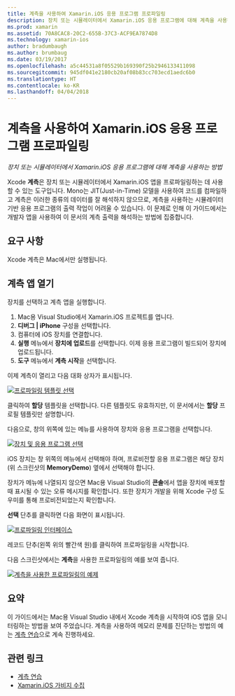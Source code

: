 ```yaml
---
title: 계측을 사용하여 Xamarin.iOS 응용 프로그램 프로파일링
description: 장치 또는 시뮬레이터에서 Xamarin.iOS 응용 프로그램에 대해 계측을 사용하는 방법
ms.prod: xamarin
ms.assetid: 70A8CAC8-20C2-655B-37C3-ACF9EA7874D8
ms.technology: xamarin-ios
author: bradumbaugh
ms.author: brumbaug
ms.date: 03/19/2017
ms.openlocfilehash: a5c44531a8f05529b169390f25b2946133411098
ms.sourcegitcommit: 945df041e2180cb20af08b83cc703ecd1aedc6b0
ms.translationtype: HT
ms.contentlocale: ko-KR
ms.lasthandoff: 04/04/2018
---
```

# <a name="profiling-xamarinios-applications-with-instruments"></a>계측을 사용하여 Xamarin.iOS 응용 프로그램 프로파일링

_장치 또는 시뮬레이터에서 Xamarin.iOS 응용 프로그램에 대해 계측을 사용하는 방법_

Xcode **계측**은 장치 또는 시뮬레이터에서 Xamarin.iOS 앱을 프로파일링하는 데 사용할 수 있는 도구입니다. Mono는 JIT(Just-in-Time) 모델을 사용하여 코드를 컴파일하고 계측은 이러한 종류의 데이터를 잘 해석하지 않으므로, 계측을 사용하는 시뮬레이터 기반 응용 프로그램의 출력 작업이 어려울 수 있습니다.
이 문제로 인해 이 가이드에서는 개발자 앱을 사용하여 이 문서의 계측 출력을 해석하는 방법에 집중합니다.

## <a name="requirements"></a>요구 사항

Xcode 계측은 Mac에서만 실행됩니다.

## <a name="opening-the-instruments-app"></a>계측 앱 열기

장치를 선택하고 계측 앱을 실행합니다.

1.  Mac용 Visual Studio에서 Xamarin.iOS 프로젝트를 엽니다.
2.  **디버그 | iPhone** 구성을 선택합니다.
3.  컴퓨터에 iOS 장치를 연결합니다.
4.  **실행** 메뉴에서 **장치에 업로드**를 선택합니다. 이제 응용 프로그램이 빌드되어 장치에 업로드됩니다.
5.  **도구** 메뉴에서 **계측 시작**을 선택합니다.


이제 계측이 열리고 다음 대화 상자가 표시됩니다.

 [![](using-instruments-to-detect-native-leaks-using-markheap-images/instruments1.png "프로파일링 템플릿 선택")](using-instruments-to-detect-native-leaks-using-markheap-images/instruments1.png#lightbox)

클릭하여 **할당** 템플릿을 선택합니다. 다른 템플릿도 유효하지만, 이 문서에서는 **할당** 프로필 템플릿만 설명합니다.

다음으로, 창의 위쪽에 있는 메뉴를 사용하여 장치와 응용 프로그램을 선택합니다.

[![](using-instruments-to-detect-native-leaks-using-markheap-images/instruments2.png "장치 및 응용 프로그램 선택")](using-instruments-to-detect-native-leaks-using-markheap-images/instruments2.png#lightbox)

iOS 장치는 창 위쪽의 메뉴에서 선택해야 하며, 프로비전할 응용 프로그램은 해당 장치(위 스크린샷의 **MemoryDemo**) 옆에서 선택해야 합니다.

장치가 메뉴에 나열되지 않으면 Mac용 Visual Studio의 **콘솔**에서 앱을 장치에 배포할 때 표시될 수 있는 오류 메시지를 확인합니다. 또한 장치가 개발을 위해 Xcode 구성 도우미를 통해 프로비전되었는지 확인합니다.

**선택** 단추를 클릭하면 다음 화면이 표시됩니다.

[![](using-instruments-to-detect-native-leaks-using-markheap-images/instruments3.png "프로파일링 인터페이스")](using-instruments-to-detect-native-leaks-using-markheap-images/instruments3.png#lightbox)

레코드 단추(왼쪽 위의 빨간색 원)를 클릭하여 프로파일링을 시작합니다.

다음 스크린샷에서는 **계측**을 사용한 프로파일링의 예를 보여 줍니다.

[![](using-instruments-to-detect-native-leaks-using-markheap-images/instruments4.png "계측을 사용한 프로파일링의 예제")](using-instruments-to-detect-native-leaks-using-markheap-images/instruments4.png#lightbox)

## <a name="summary"></a>요약

이 가이드에서는 Mac용 Visual Studio 내에서 Xcode 계측을 시작하여 iOS 앱을 모니터링하는 방법을 보여 주었습니다. 계측을 사용하여 메모리 문제를 진단하는 방법의 예는 [계측 연습](~/ios/deploy-test/walkthrough-apples-instrument.md)으로 계속 진행하세요.

## <a name="related-links"></a>관련 링크

- [계측 연습](~/ios/deploy-test/walkthrough-apples-instrument.md)
- [Xamarin.iOS 가비지 수집](https://krumelur.me/2015/04/27/xamarin-ios-the-garbage-collector-and-me/)
